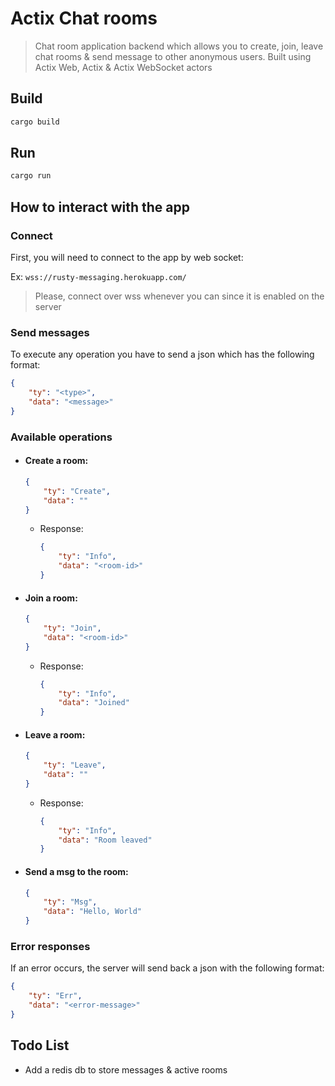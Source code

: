 # Actix Chat rooms

> Chat room application backend which allows you to create, join, leave chat rooms & send message to other anonymous users. Built using Actix Web, Actix & Actix WebSocket actors

## Build

```sh
cargo build
```

## Run

```sh
cargo run
```

## How to interact with the app

### Connect

First, you will need to connect to the app by web socket:

Ex: ```wss://rusty-messaging.herokuapp.com/```

> Please, connect over wss whenever you can since it is enabled on the server

### Send messages

To execute any operation you have to send a json which has the following format:

```json
{
    "ty": "<type>",
    "data": "<message>"
}
```

### Available operations

+ #### Create a room: 
    ```json
    {
        "ty": "Create",
        "data": ""
    }
    ```
    + Response:
        ```json
        {
            "ty": "Info",
            "data": "<room-id>"
        }
        ```

+ #### Join a room: 
    ```json
    {
        "ty": "Join",
        "data": "<room-id>"
    }
    ```
    + Response:
        ```json
        {
            "ty": "Info",
            "data": "Joined"
        }
        ```

+ #### Leave a room: 
    ```json
    {
        "ty": "Leave",
        "data": ""
    }
    ```
    + Response:
        ```json
        {
            "ty": "Info",
            "data": "Room leaved"
        }
        ```

+ #### Send a msg to the room: 
    ```json
    {
        "ty": "Msg",
        "data": "Hello, World"
    }
    ```


### Error responses

If an error occurs, the server will send back a json with the following format:

```json
{
    "ty": "Err",
    "data": "<error-message>"
}
```

## Todo List

+ Add a redis db to store messages & active rooms